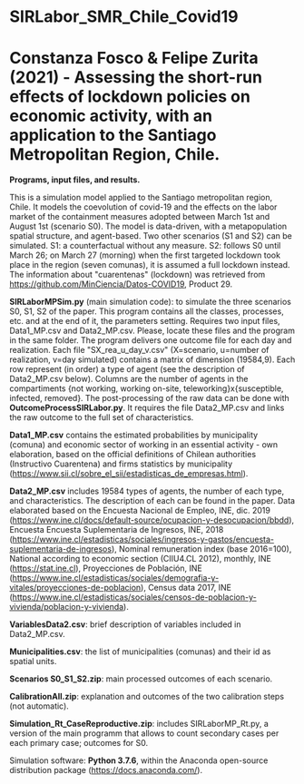 # SIRLabor_SMR_Chile_Covid19

# Constanza Fosco &amp; Felipe Zurita (2021) - Assessing the short-run effects of lockdown policies on economic activity, with an application to the Santiago Metropolitan Region, Chile.

**Programs, input files, and results.**

This is a simulation model applied to the Santiago metropolitan region, Chile. It models the coevolution of covid-19 and the effects on the labor market of the containment measures adopted between March 1st and August 1st (scenario S0). The model is data-driven, with a metapopulation spatial structure, and agent-based.
Two other scenarios (S1 and S2) can be simulated. S1: a counterfactual without any measure. S2: follows S0 until March 26; on March 27 (morning) when the first targeted lockdown took place in the region (seven comunas), it is assumed a full lockdown instead.
The information about "cuarentenas" (lockdown) was retrieved from https://github.com/MinCiencia/Datos-COVID19, Product 29.

**SIRLaborMPSim.py** (main simulation code): to simulate the three scenarios S0, S1, S2 of the paper.
This program contains all the classes, processes, etc. and at the end of it, the parameters setting.
Requires two input files, Data1_MP.csv and Data2_MP.csv. Please, locate these files and the program in the same folder.
The program delivers one outcome file for each day and realization. Each file "SX_rea_u_day_v.csv" (X=scenario, u=number of realization, v=day simulated)
contains a matrix of dimension (19584,9). Each row represent (in order) a type of agent (see the description of Data2_MP.csv below). Columns are the number
of agents in the compartiments {not working, working on-site, teleworking}x{susceptible, infected, removed}.
The post-processing of the raw data can be done with **OutcomeProcessSIRLabor.py**. It requires the file Data2_MP.csv and links the raw outcome to the full set
of characteristics.

**Data1_MP.csv** contains the estimated probabilities by municipality (comuna) and economic sector of working in an essential activity - own elaboration, based on the official definitions of Chilean authorities (Instructivo Cuarentena) and firms statistics by municipality (https://www.sii.cl/sobre_el_sii/estadisticas_de_empresas.html).

**Data2_MP.csv** includes 19584 types of agents, the number of each type, and characteristics. The description of each can be found in the paper. Data elaborated based on the Encuesta Nacional de Empleo, INE, dic. 2019 (https://www.ine.cl/docs/default-source/ocupacion-y-desocupacion/bbdd), Encuesta Encuesta Suplementaria de Ingresos, INE, 2018 (https://www.ine.cl/estadisticas/sociales/ingresos-y-gastos/encuesta-suplementaria-de-ingresos), Nominal remuneration index (base 2016=100), National according to economic section (CIIU4.CL 2012), monthly, INE (https://stat.ine.cl), Proyecciones de Población, INE (https://www.ine.cl/estadisticas/sociales/demografia-y-vitales/proyecciones-de-poblacion), Census data 2017, INE (https://www.ine.cl/estadisticas/sociales/censos-de-poblacion-y-vivienda/poblacion-y-vivienda).

**VariablesData2.csv**: brief description of variables included in Data2_MP.csv.

**Municipalities.csv**: the list of municipalities (comunas) and their id as spatial units.

**Scenarios S0_S1_S2.zip**: main processed outcomes of each scenario. 

**CalibrationAll.zip**: explanation and outcomes of the two calibration steps (not automatic).

**Simulation_Rt_CaseReproductive.zip**: includes SIRLaborMP_Rt.py, a version of the main programm that allows to count secondary cases per each primary case; outcomes for S0.

Simulation software: **Python 3.7.6**, within the Anaconda open-source distribution package (https://docs.anaconda.com/). 
